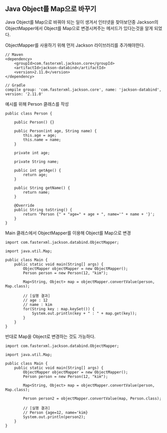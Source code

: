 ## Java Object를 Map으로 바꾸기

Java Object를 Map으로 바꿔야 되는 일이 생겨서 인터넷을 찾아보던중 Jackson의 ObjectMapper에서 Object를 Map으로 변경시켜주는 메서드가 있다는것을 알게 되었다.

ObjectMapper를 사용하기 위해 먼저 Jackson 라이브러리를 추가해야한다.

```
// Maven
<dependency>
    <groupId>com.fasterxml.jackson.core</groupId>
    <artifactId>jackson-databind</artifactId>
    <version>2.11.0</version>
</dependency>

// Gradle
compile group: 'com.fasterxml.jackson.core', name: 'jackson-databind', version: '2.11.0'
```

예시를 위해 Person 클래스를 작성

```
public class Person {

    public Person() {}

    public Person(int age, String name) {
        this.age = age;
        this.name = name;
    }

    private int age;

    private String name;

    public int getAge() {
        return age;
    }

    public String getName() {
        return name;
    }

    @Override
    public String toString() {
        return "Person {" + "age=" + age + ", name='" + name + '}';
    }
}
```

Main 클래스에서 ObjectMapper를 이용해 Object를 Map으로 변경

```
import com.fasterxml.jackson.databind.ObjectMapper;

import java.util.Map;

public class Main {
    public static void main(String[] args) {
        ObjectMapper objectMapper = new ObjectMapper();
        Person person = new Person(12, "kim");

        Map<String, Object> map = objectMapper.convertValue(person, Map.class);

        // [실행 결과]
        // age : 12
        // name : kim
        for(String key : map.keySet()) {
            System.out.println(key + " : " + map.get(key));
        }
    }
}
```

반대로 Map을 Object로 변경하는 것도 가능하다.

```
import com.fasterxml.jackson.databind.ObjectMapper;

import java.util.Map;

public class Main {
    public static void main(String[] args) {
        ObjectMapper objectMapper = new ObjectMapper();
        Person person = new Person(12, "kim");

        Map<String, Object> map = objectMapper.convertValue(person, Map.class);

        Person person2 = objectMapper.convertValue(map, Person.class);

        // [실행 결과]
        // Person {age=12, name='kim}
        System.out.println(person2);
    }
}
```

